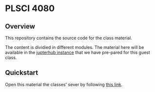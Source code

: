 # PLSCI 4080

## Overview
This repository contains the source code for the class material.

The content is dividied in different modules. The material here will be available in the [jupterhub instance](https://plsci7201.rlab.scienceversa.com) that we have pre-pared for this guest class. 

## Quickstart

Open this material the classes' sever by following [this link](https://plsci7201.rlab.scienceversa.com/hub/user-redirect/git-pull?repo=https%3A%2F%2Fgithub.com%2FRobbins-Lab%2FPLSCI-4080&urlpath=lab%2Ftree%2FPLSCI-4080%2FREADME.md&branch=main).
